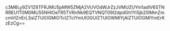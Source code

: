 c3M6Ly9ZV1Z6TFRJMU5pMW5ZMjA2VUVOdWJrZzJVMUZUYm1adlV6STNRREU1T0M0MU55NHlOeTR5TVRnNk9EQTVNQT09I2dpdGh1Yi5jb20lMmZmcmVlZnErLSslZTUlOGMlOTclZTclYmUlOGUlZTUlOWMlYjAlZTUlOGMlYmErKzEzCg==
